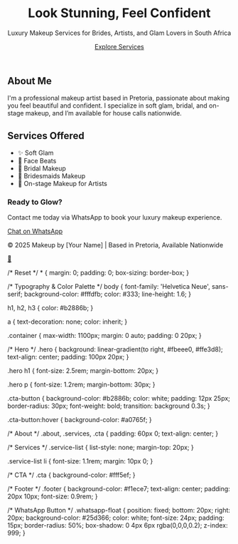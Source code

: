 <!DOCTYPE html>
<html lang="en">
<head>
  <meta charset="UTF-8" />
  <meta name="viewport" content="width=device-width, initial-scale=1.0" />
  <meta name="description" content="Premium makeup artist in Pretoria specializing in bridal, glam, and on-stage looks. Nationwide house calls available.">
  <meta name="keywords" content="Makeup Artist Pretoria, Bridal Makeup, Face Beat, Glam Makeup, On-stage Makeup, South Africa Makeup Services">
  <meta name="author" content="Your Name">
  <title>Premium Makeup Services | Pretoria</title>
  <link rel="stylesheet" href="styles.css" />
  <link rel="icon" href="favicon.ico" />
</head>
<body>

  <header class="hero">
    <div class="container">
      <h1>Look Stunning, Feel Confident</h1>
      <p>Luxury Makeup Services for Brides, Artists, and Glam Lovers in South Africa</p>
      <a href="#services" class="cta-button">Explore Services</a>
    </div>
  </header>

  <section class="about" id="about">
    <div class="container">
      <h2>About Me</h2>
      <p>I'm a professional makeup artist based in Pretoria, passionate about making you feel beautiful and confident. I specialize in soft glam, bridal, and on-stage makeup, and I’m available for house calls nationwide.</p>
    </div>
  </section>

  <section class="services" id="services">
    <div class="container">
      <h2>Services Offered</h2>
      <ul class="service-list">
        <li>✨ Soft Glam</li>
        <li>💄 Face Beats</li>
        <li>👰 Bridal Makeup</li>
        <li>👭 Bridesmaids Makeup</li>
        <li>🎤 On-stage Makeup for Artists</li>
      </ul>
    </div>
  </section>

  <section class="cta">
    <div class="container">
      <h3>Ready to Glow?</h3>
      <p>Contact me today via WhatsApp to book your luxury makeup experience.</p>
      <a href="https://wa.me/27817236182" class="cta-button">Chat on WhatsApp</a>
    </div>
  </section>

  <footer class="footer">
    <div class="container">
      <p>&copy; 2025 Makeup by [Your Name] | Based in Pretoria, Available Nationwide</p>
    </div>
  </footer>

  <a href="https://wa.me/27817236182" class="whatsapp-float" target="_blank">💬</a>
<link rel="stylessheet" href="style.css">
/* Reset */
* {
  margin: 0;
  padding: 0;
  box-sizing: border-box;
}

/* Typography & Color Palette */
body {
  font-family: 'Helvetica Neue', sans-serif;
  background-color: #fffdfb;
  color: #333;
  line-height: 1.6;
}

h1, h2, h3 {
  color: #b2886b;
}

a {
  text-decoration: none;
  color: inherit;
}

.container {
  max-width: 1100px;
  margin: 0 auto;
  padding: 0 20px;
}

/* Hero */
.hero {
  background: linear-gradient(to right, #fbeee0, #ffe3d8);
  text-align: center;
  padding: 100px 20px;
}

.hero h1 {
  font-size: 2.5rem;
  margin-bottom: 20px;
}

.hero p {
  font-size: 1.2rem;
  margin-bottom: 30px;
}

.cta-button {
  background-color: #b2886b;
  color: white;
  padding: 12px 25px;
  border-radius: 30px;
  font-weight: bold;
  transition: background 0.3s;
}

.cta-button:hover {
  background-color: #a0765f;
}

/* About */
.about, .services, .cta {
  padding: 60px 0;
  text-align: center;
}

/* Services */
.service-list {
  list-style: none;
  margin-top: 20px;
}

.service-list li {
  font-size: 1.1rem;
  margin: 10px 0;
}

/* CTA */
.cta {
  background-color: #fff5ef;
}

/* Footer */
.footer {
  background-color: #f1ece7;
  text-align: center;
  padding: 20px 10px;
  font-size: 0.9rem;
}

/* WhatsApp Button */
.whatsapp-float {
  position: fixed;
  bottom: 20px;
  right: 20px;
  background-color: #25d366;
  color: white;
  font-size: 24px;
  padding: 15px;
  border-radius: 50%;
  box-shadow: 0 4px 6px rgba(0,0,0,0.2);
  z-index: 999;
}

</body>
</html>

